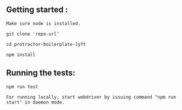 
Getting started :
------------------------------

```
Make sure node is installed.

git clone 'repo-url'

cd protractor-boilerplate-lyft

npm install

```

Running the tests:
-------------------
```
npm run test

For running locally, start webdriver by issuing command "npm run start" in daemon mode.